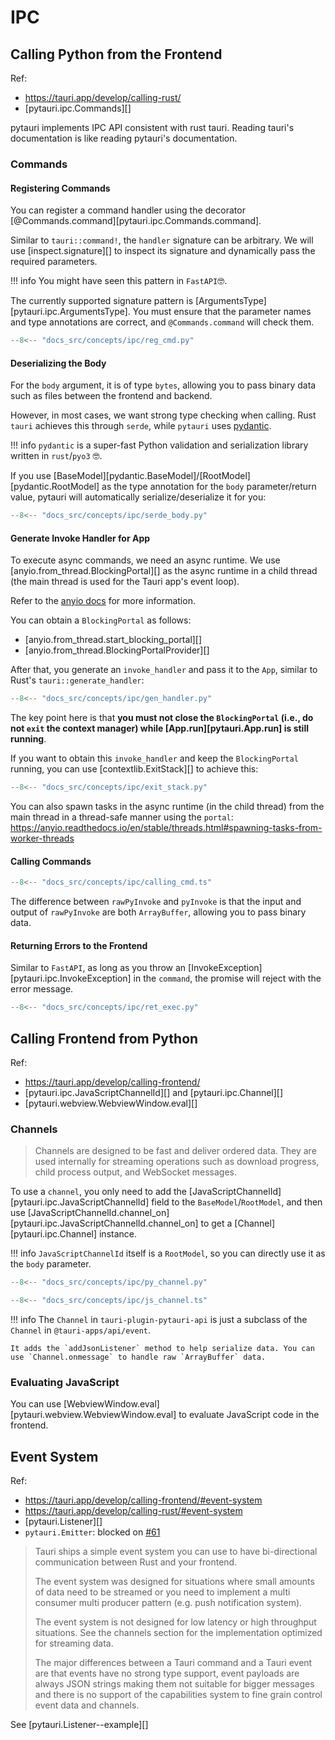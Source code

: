 # IPC

## Calling Python from the Frontend

Ref:

- <https://tauri.app/develop/calling-rust/>
- [pytauri.ipc.Commands][]

pytauri implements IPC API consistent with rust tauri. Reading tauri's documentation is like reading pytauri's documentation.

### Commands

#### Registering Commands

You can register a command handler using the decorator [@Commands.command][pytauri.ipc.Commands.command].

Similar to `tauri::command!`, the `handler` signature can be arbitrary. We will use [inspect.signature][] to inspect its signature and dynamically pass the required parameters.

!!! info
    You might have seen this pattern in `FastAPI`🤓.

The currently supported signature pattern is [ArgumentsType][pytauri.ipc.ArgumentsType]. You must ensure that the parameter names and type annotations are correct, and `@Commands.command` will check them.

```python
--8<-- "docs_src/concepts/ipc/reg_cmd.py"
```

#### Deserializing the Body

For the `body` argument, it is of type `bytes`, allowing you to pass binary data such as files between the frontend and backend.

However, in most cases, we want strong type checking when calling. Rust `tauri` achieves this through `serde`, while `pytauri` uses [pydantic](https://github.com/pydantic/pydantic).

!!! info
    `pydantic` is a super-fast Python validation and serialization library written in `rust`/`pyo3` 🤓.

If you use [BaseModel][pydantic.BaseModel]/[RootModel][pydantic.RootModel] as the type annotation for the `body` parameter/return value, pytauri will automatically serialize/deserialize it for you:

```python
--8<-- "docs_src/concepts/ipc/serde_body.py"
```

#### Generate Invoke Handler for App

To execute async commands, we need an async runtime. We use [anyio.from_thread.BlockingPortal][] as the async runtime in a child thread (the main thread is used for the Tauri app's event loop).

Refer to the [anyio docs](https://anyio.readthedocs.io/en/stable/threads.html#calling-asynchronous-code-from-an-external-thread) for more information.

You can obtain a `BlockingPortal` as follows:

- [anyio.from_thread.start_blocking_portal][]
- [anyio.from_thread.BlockingPortalProvider][]

After that, you generate an `invoke_handler` and pass it to the `App`, similar to Rust's `tauri::generate_handler`:

```python
--8<-- "docs_src/concepts/ipc/gen_handler.py"
```

The key point here is that **you must not close the `BlockingPortal` (i.e., do not `exit` the context manager) while [App.run][pytauri.App.run] is still running**.

If you want to obtain this `invoke_handler` and keep the `BlockingPortal` running, you can use [contextlib.ExitStack][] to achieve this:

```python
--8<-- "docs_src/concepts/ipc/exit_stack.py"
```

You can also spawn tasks in the async runtime (in the child thread) from the main thread in a thread-safe manner using the `portal`: <https://anyio.readthedocs.io/en/stable/threads.html#spawning-tasks-from-worker-threads>

#### Calling Commands

```typescript
--8<-- "docs_src/concepts/ipc/calling_cmd.ts"
```

The difference between `rawPyInvoke` and `pyInvoke` is that the input and output of `rawPyInvoke` are both `ArrayBuffer`, allowing you to pass binary data.

#### Returning Errors to the Frontend

Similar to `FastAPI`, as long as you throw an [InvokeException][pytauri.ipc.InvokeException] in the `command`, the promise will reject with the error message.

```python
--8<-- "docs_src/concepts/ipc/ret_exec.py"
```

## Calling Frontend from Python

Ref:

- <https://tauri.app/develop/calling-frontend/>
- [pytauri.ipc.JavaScriptChannelId][] and [pytauri.ipc.Channel][]
- [pytauri.webview.WebviewWindow.eval][]

### Channels

> Channels are designed to be fast and deliver ordered data. They are used internally for streaming operations such as download progress, child process output, and WebSocket messages.

To use a `channel`, you only need to add the [JavaScriptChannelId][pytauri.ipc.JavaScriptChannelId] field to the `BaseModel`/`RootModel`, and then use [JavaScriptChannelId.channel_on][pytauri.ipc.JavaScriptChannelId.channel_on] to get a [Channel][pytauri.ipc.Channel] instance.

!!! info
    `JavaScriptChannelId` itself is a `RootModel`, so you can directly use it as the `body` parameter.

```python
--8<-- "docs_src/concepts/ipc/py_channel.py"
```

```typescript
--8<-- "docs_src/concepts/ipc/js_channel.ts"
```

!!! info
    The `Channel` in `tauri-plugin-pytauri-api` is just a subclass of the `Channel` in `@tauri-apps/api/event`.

    It adds the `addJsonListener` method to help serialize data. You can use `Channel.onmessage` to handle raw `ArrayBuffer` data.

### Evaluating JavaScript

You can use [WebviewWindow.eval][pytauri.webview.WebviewWindow.eval] to evaluate JavaScript code in the frontend.

## Event System

Ref:

- <https://tauri.app/develop/calling-frontend/#event-system>
- <https://tauri.app/develop/calling-rust/#event-system>
- [pytauri.Listener][]
- `pytauri.Emitter`: blocked on [#61](https://github.com/pytauri/pytauri/pull/61)

> Tauri ships a simple event system you can use to have bi-directional communication between Rust and your frontend.
>
> The event system was designed for situations where small amounts of data need to be streamed or you need to implement a multi consumer multi producer pattern (e.g. push notification system).
>
> The event system is not designed for low latency or high throughput situations. See the channels section for the implementation optimized for streaming data.
>
> The major differences between a Tauri command and a Tauri event are that events have no strong type support, event payloads are always JSON strings making them not suitable for bigger messages and there is no support of the capabilities system to fine grain control event data and channels.

See [pytauri.Listener--example][]
